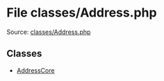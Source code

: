 File classes/Address.php
=========

Source: [classes/Address.php](https://github.com/PrestaShop/PrestaShop/blob/1.6.0.4/classes/Address.php)


Classes
-------

* [AddressCore](class.AddressCore.md)

